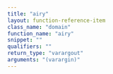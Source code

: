 ```yaml
---
title: "airy"
layout: function-reference-item
class_name: "domain"
function_name: "airy"
snippet: ""
qualifiers: ""
return_type: "varargout"
arguments: "(varargin)"
---
```


<pre class="help-text"></pre>